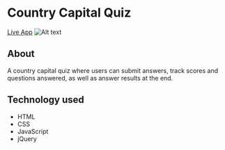 # Country Capital Quiz

[Live App](https://kylerrenneker.github.io/quizApp/)
![Alt text](https://github.com/Mengqi89/open-garden-client/blob/master/src/images/screenshot.png "Screenshot of live app" )

## About 
A country capital quiz where users can submit answers, track scores and questions answered, as well as answer results at the end.

## Technology used
* HTML
* CSS
* JavaScript
* jQuery
